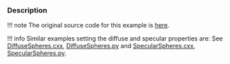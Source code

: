 ### Description

!!! note
    The original source code for this example is [here](https://gitlab.kitware.com/vtk/vtk/blob/73465690278158b9e89661cd6aed26bead781378/Examples/Rendering/Cxx/SpecularSpheres.cxx).

!!! info
    Similar examples setting the diffuse and specular properties are:
    See [DiffuseSpheres.cxx](../../../Cxx/Rendering/DiffuseSpheres/), [DiffuseSpheres.py](../../../Python/Rendering/DiffuseSpheres/) and [SpecularSpheres.cxx](../../../Cxx/Rendering/SpecularSpheres/), [SpecularSpheres.py](../../../Python/Rendering/SpecularSpheres/).
